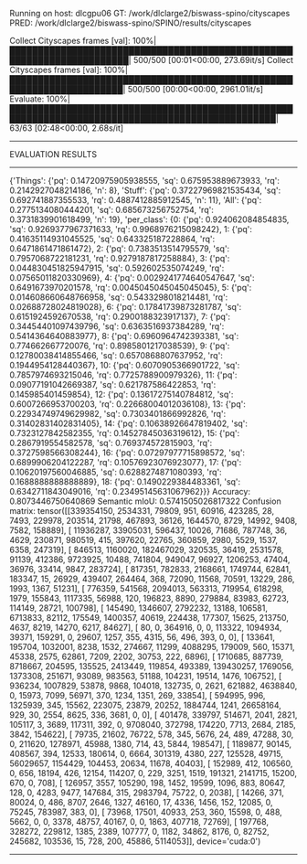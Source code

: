 Running on host: dlcgpu06
GT: /work/dlclarge2/biswass-spino/cityscapes
PRED: /work/dlclarge2/biswass-spino/SPINO/results/cityscapes

Collect Cityscapes frames [val]: 100%|███████████████████████████████████████████████████████████████████████| 500/500 [00:01<00:00, 273.69it/s]
Collect Cityscapes frames [val]: 100%|██████████████████████████████████████████████████████████████████████| 500/500 [00:00<00:00, 2961.01it/s]
Evaluate: 100%|█████████████████████████████████████████████████████████████████████████████████████████████████| 63/63 [02:48<00:00,  2.68s/it]
******************
EVALUATION RESULTS
******************
{'Things': {'pq': 0.14720975905938555, 'sq': 0.675953889673933, 'rq': 0.2142927048214186, 'n': 8}, 'Stuff': {'pq': 0.37227969821535434, 'sq': 0.692741887355533, 'rq': 0.4887412885912545, 'n': 11}, 'All': {'pq': 0.2775134080444201, 'sq': 0.685673256752754, 'rq': 0.3731839901618499, 'n': 19}, 'per_class': {0: {'pq': 0.924062084854835, 'sq': 0.9269377967371633, 'rq': 0.9968976215098242}, 1: {'pq': 0.41635114931045525, 'sq': 0.643325187228864, 'rq': 0.6471861471861472}, 2: {'pq': 0.7383513514795579, 'sq': 0.7957068722181231, 'rq': 0.9279187817258884}, 3: {'pq': 0.044830451825947915, 'sq': 0.592602535074249, 'rq': 0.07565011820330969}, 4: {'pq': 0.0029241774640547647, 'sq': 0.6491673970201578, 'rq': 0.0045045045045045045}, 5: {'pq': 0.014608660648766958, 'sq': 0.5433298018214481, 'rq': 0.02688728024819028}, 6: {'pq': 0.17841739873281787, 'sq': 0.6151924592670538, 'rq': 0.2900188323917137}, 7: {'pq': 0.34454401097439796, 'sq': 0.6363516937384289, 'rq': 0.5414364640883977}, 8: {'pq': 0.6960964742393381, 'sq': 0.774662667720076, 'rq': 0.8985801217038539}, 9: {'pq': 0.12780038414855466, 'sq': 0.6570868807637952, 'rq': 0.1944954128440367}, 10: {'pq': 0.6070905366901722, 'sq': 0.7857974693215046, 'rq': 0.7725788900979326}, 11: {'pq': 0.09077191042669387, 'sq': 0.621787586422853, 'rq': 0.145985401459854}, 12: {'pq': 0.13617275140784812, 'sq': 0.6007266953700203, 'rq': 0.22668004012036108}, 13: {'pq': 0.22934749749629982, 'sq': 0.7303401866992826, 'rq': 0.31402831402831405}, 14: {'pq': 0.10638926647819402, 'sq': 0.7323127842582355, 'rq': 0.14527845036319612}, 15: {'pq': 0.2867919554582578, 'sq': 0.769374572815903, 'rq': 0.3727598566308244}, 16: {'pq': 0.07297977715898572, 'sq': 0.6899906204122287, 'rq': 0.10576923076923077}, 17: {'pq': 0.10620197560046885, 'sq': 0.6288274871080393, 'rq': 0.1688888888888889}, 18: {'pq': 0.1490229384483361, 'sq': 0.6342711843049016, 'rq': 0.23495145631067962}}}
Accuracy: 0.8073446750640869
Semantic mIoU: 0.5741505026817322
Confusion matrix:
tensor([[339354150,   2534331,     79809,       951,     60916,    423285,
                28,      7493,    229978,    203514,     21798,    467893,
             36126,   1644570,      8729,     14992,      9408,      7582,
            158889],
        [ 11936287,  33905031,    596437,     10026,     71686,    787748,
                36,      4629,    230871,    980519,       415,    397620,
             22765,    360859,      2980,      5529,      1537,      6358,
            247319],
        [   846513,   1160020, 182467029,    320535,     36419,   2531578,
             91139,    412386,   9723925,     10488,    741804,    949047,
             96927,   1206253,     47404,     36976,     33414,      9847,
            283724],
        [   817351,    782833,   2168661,   1749744,     62841,    183347,
                15,     26929,    439407,    264464,       368,     72090,
             11568,     70591,     13229,       286,      1993,      1367,
             51231],
        [   776359,    541568,   2094013,    563313,    719954,    618298,
              1979,    155843,   1117335,     56988,       120,    196823,
              8890,    279884,     83983,     62723,    114149,     28721,
            100798],
        [   145490,   1346607,   2792232,     13188,    106581,   6713833,
             82112,    175549,   1400357,     40619,    224438,    177307,
             15625,    213750,      4637,      8219,     14270,      6217,
             84627],
        [       80,         0,    364916,         0,         0,    113322,
           1094934,     39371,    159291,         0,     29607,      1257,
               355,      4315,        56,       496,       393,         0,
                 0],
        [   133641,    195704,   1032001,      8238,      1532,    274667,
             11299,   4088295,    179009,       560,     15371,     45338,
              2575,     62861,      7209,      2202,     30753,       222,
              6896],
        [  1710685,    887739,   8718667,    204595,    135525,   2413449,
            119854,    493389, 139430257,   1769056,   1373308,    251671,
             93089,    983563,     51188,    104231,     19514,      1476,
            106752],
        [   936234,   1007829,     53878,      9868,    104018,    132735,
                 0,      2621,    621882,   4638840,         0,     15973,
              7099,     56971,       370,      1234,      1351,       269,
             33854],
        [   594995,       996,   1325939,       345,     15562,    223075,
             23879,     20252,   1884744,      1241,  26658164,       929,
                30,      2554,      8625,       336,      3681,         0,
                 0],
        [   401478,    339797,    514671,      2041,      2821,    105117,
                 3,      3689,    117311,       392,         0,   9708040,
            372798,    174220,      7713,      2684,      2185,      3842,
            154622],
        [    79735,     21602,     76722,       578,       345,      5676,
                24,       489,     47288,        30,         0,    211620,
           1278971,     45988,      1380,       714,        43,      5844,
            198547],
        [  1189877,     90145,    408567,       394,     12533,    180614,
                 0,      6664,    301319,      4380,       227,    125528,
             49715,  56029657,   1154429,    104453,     20634,     11678,
             40403],
        [   152989,       412,    106560,         0,       656,     18194,
               426,     12154,    114207,         0,       229,      3251,
              1519,    191321,   2141715,     15200,       670,         0,
               708],
        [   126957,      3557,    105290,       198,      1452,     19599,
              1096,       883,     80647,       128,         0,      4283,
              9477,    147684,       315,   2983794,     75722,         0,
              2038],
        [    14266,       371,     80024,         0,       486,      8707,
              2646,      1327,     46160,        17,      4336,      1456,
               152,     12085,         0,     75245,    783987,       383,
                 0],
        [    73968,     17501,     40933,       253,       360,     15598,
                 0,       488,      5662,         0,         0,      3378,
             48757,     40167,         0,         0,      1863,    407718,
             72769],
        [   197768,    328272,    229812,      1385,      2389,    107777,
                 0,      1182,     34862,      8176,         0,     82752,
            245682,    103536,        15,       728,       200,     45886,
           5114053]], device='cuda:0')
******************
